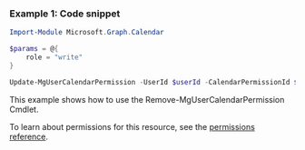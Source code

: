 ### Example 1: Code snippet

```powershellImport-Module Microsoft.Graph.Calendar

$params = @{
	role = "write"
}

Update-MgUserCalendarPermission -UserId $userId -CalendarPermissionId $calendarPermissionId -BodyParameter $params
```
This example shows how to use the Remove-MgUserCalendarPermission Cmdlet.
To learn about permissions for this resource, see the [permissions reference](/graph/permissions-reference).

